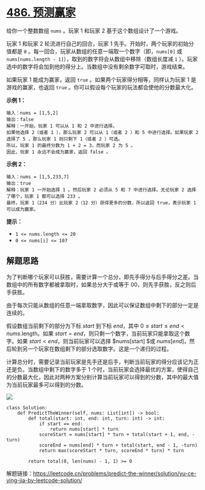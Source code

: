 # [486. 预测赢家](https://leetcode.cn/problems/predict-the-winner/)

给你一个整数数组 `nums` 。玩家 1 和玩家 2 基于这个数组设计了一个游戏。

玩家 1 和玩家 2 轮流进行自己的回合，玩家 1 先手。开始时，两个玩家的初始分值都是 `0` 。每一回合，玩家从数组的任意一端取一个数字（即，`nums[0]` 或 `nums[nums.length - 1]`），取到的数字将会从数组中移除（数组长度减 `1` ）。玩家选中的数字将会加到他的得分上。当数组中没有剩余数字可取时，游戏结束。

如果玩家 1 能成为赢家，返回 `true` 。如果两个玩家得分相等，同样认为玩家 1 是游戏的赢家，也返回 `true` 。你可以假设每个玩家的玩法都会使他的分数最大化。

 

**示例 1：**

```
输入：nums = [1,5,2]
输出：false
解释：一开始，玩家 1 可以从 1 和 2 中进行选择。
如果他选择 2（或者 1 ），那么玩家 2 可以从 1（或者 2 ）和 5 中进行选择。如果玩家 2 选择了 5 ，那么玩家 1 则只剩下 1（或者 2 ）可选。 
所以，玩家 1 的最终分数为 1 + 2 = 3，而玩家 2 为 5 。
因此，玩家 1 永远不会成为赢家，返回 false 。
```

**示例 2：**

```
输入：nums = [1,5,233,7]
输出：true
解释：玩家 1 一开始选择 1 。然后玩家 2 必须从 5 和 7 中进行选择。无论玩家 2 选择了哪个，玩家 1 都可以选择 233 。
最终，玩家 1（234 分）比玩家 2（12 分）获得更多的分数，所以返回 true，表示玩家 1 可以成为赢家。
```

 

**提示：**

- `1 <= nums.length <= 20`
- `0 <= nums[i] <= 107`



## 解题思路

为了判断哪个玩家可以获胜，需要计算一个总分，即先手得分与后手得分之差。当数组中的所有数字都被拿取时，如果总分大于或等于 00，则先手获胜，反之则后手获胜。

由于每次只能从数组的任意一端拿取数字，因此可以保证数组中剩下的部分一定是连续的。

假设数组当前剩下的部分为下标 $start$ 到下标 $end$，其中 $0 \le \textit{start} \le \textit{end} < \textit{nums}.\text{length}$。如果 $start=end$，则只剩一个数字，当前玩家只能拿取这个数字。如果 $start<end$，则当前玩家可以选择 $nums[start] $或 $nums[end]$，然后轮到另一个玩家在数组剩下的部分选取数字。这是一个递归的过程。

计算总分时，需要记录当前玩家是先手还是后手，判断当前玩家的得分应该记为正还是负。当数组中剩下的数字多于 $1$ 个时，当前玩家会选择最优的方案，使得自己的分数最大化，因此对两种方案分别计算当前玩家可以得到的分数，其中的最大值为当前玩家最多可以得到的分数。

![](https://assets.leetcode-cn.com/solution-static/486/486_fig1.png)

```
class Solution:
    def PredictTheWinner(self, nums: List[int]) -> bool:
        def total(start: int, end: int, turn: int) -> int:
            if start == end:
                return nums[start] * turn
            scoreStart = nums[start] * turn + total(start + 1, end, -turn)
            scoreEnd = nums[end] * turn + total(start, end - 1, -turn)
            return max(scoreStart * turn, scoreEnd * turn) * turn
        
        return total(0, len(nums) - 1, 1) >= 0

```

解题链接：https://leetcode.cn/problems/predict-the-winner/solution/yu-ce-ying-jia-by-leetcode-solution/
